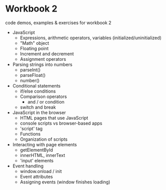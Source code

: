 # Workbook 2

code demos, examples & exercises for workbook 2

- JavaScript
  - Expressions, arithmetic operators, variables (initialized/uninitialized)
  - "Math" object
  - Floating point
  - Increment and decrement
  - Assignment operators
- Parsing strings into numbers
  - parseInt()
  - parseFloat()
  - number()
- Conditional statements
  - if/else conditions
  - Comparison operators
    - and / or condition
  - switch and break
- JavaScript in the browser
    - HTML pages that use JavaScript
    - console scripts vs browser-based apps
    - 'script' tag
    - Functions
    - Organization of scripts
- Interacting with page elements
  - getElementById
  - innerHTML, innerText
  - 'input' elements
- Event handling
  - window.onload / init
  - Event attributes
  - Assigning events (window finishes loading)  